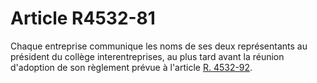 # Article R4532-81

  
Chaque entreprise communique les noms de ses deux représentants au président du collège interentreprises, au plus tard avant la réunion d'adoption de son règlement prévue à l'article [R. 4532-92][1].

 [1]: /affichCodeArticle.do?cidTexte=LEGITEXT000006072050&idArticle=LEGIARTI000018491982&dateTexte=&categorieLien=cid